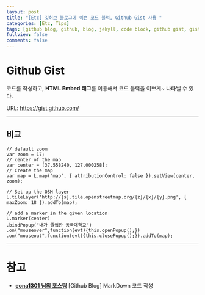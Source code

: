 ```yaml
---
layout: post
title: "[Etc] 깃허브 블로그에 이쁜 코드 블럭, Github Gist 사용 "
categories: [Etc, Tips]
tags: [github blog, github, blog, jekyll, code block, github gist, gist]
fullview: false
comments: false
---
```


# Github Gist

코드를 작성하고, **HTML Embed 태그**를 이용해서 코드 블럭을 이쁘게~ 나타낼 수 있다.

URL: <https://gist.github.com/>

---

## 비교

<script src="https://gist.github.com/19tak/16058e667e7eff94cfc6f58a4f5e22ea.js"></script>

```
// default zoom
var zoom = 17;
// center of the map
var center = [37.558240, 127.000258];
// Create the map
var map = L.map('map', { attributionControl: false }).setView(center, zoom);

// Set up the OSM layer
L.tileLayer('http://{s}.tile.openstreetmap.org/{z}/{x}/{y}.png', { maxZoom: 18 }).addTo(map);

// add a marker in the given location
L.marker(center)
.bindPopup("내가 졸업한 동국대학교")
.on("mouseover",function(evt){this.openPopup();})
.on("mouseout",function(evt){this.closePopup();}).addTo(map);
```

---

# 참고

- **[eona1301 님의 포스팅](https://velog.io/@eona1301/Github-Blog-MarkDown-%EC%BD%94%EB%93%9C-%EC%9E%91%EC%84%B1 "[Github Blog] MarkDown 코드 작성")**
[Github Blog] MarkDown 코드 작성